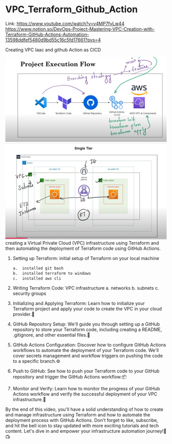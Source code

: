 # VPC_Terraform_Github_Action
Link: https://www.youtube.com/watch?v=v4MP7fvLw44
https://www.notion.so/DevOps-Project-Mastering-VPC-Creation-with-Terraform-GitHub-Actions-Automation-13598ddfef5480d9bd55c16c5fd17661?pvs=4



Creating VPC Iaac and github Action as CICD

![Alt text](image/projectfow.png)
![Alt text](image/image.png)
creating a Virtual Private Cloud (VPC) infrastructure using Terraform and then automating the deployment of  Terraform code using GitHub Actions.


1. Setting up Terraform:  initial setup of Terraform on your local machine

       a.  installed git bash 
       b.  installed terraform to windows 
       c.  installed aws cli
    
4. Writing Terraform Code:  VPC infrastructure
     a.   networks
     b.   subnets
     c.   security groups

6. Initializing and Applying Terraform: Learn how to initialize your Terraform project and apply your code to create the VPC in your cloud provider.🌟

7. GitHub Repository Setup: We'll guide you through setting up a GitHub repository to store your Terraform code, including creating a README, .gitignore, and other essential files.📂

8. GitHub Actions Configuration: Discover how to configure GitHub Actions workflows to automate the deployment of your Terraform code. We'll cover secrets management and workflow triggers on pushing the code to a specific branch.⚙️

9. Push to GitHub: See how to push your Terraform code to your GitHub repository and trigger the GitHub Actions workflow.📦

10. Monitor and Verify: Learn how to monitor the progress of your GitHub Actions workflow and verify the successful deployment of your VPC infrastructure.🧐

By the end of this video, you'll have a solid understanding of how to create and manage infrastructure using Terraform and how to automate the deployment process with GitHub Actions. Don't forget to like, subscribe, and hit the bell icon to stay updated with more exciting tutorials and tech content. Let's dive in and empower your infrastructure automation journey!💪📺
